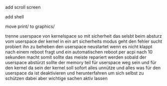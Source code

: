 add scroll screen

add shell

move print/ to graphics/


trenne userspace von kernelspace so mit sicherheit das
selsbt beim absturz vom userspace der kernel in ein art sicherheits modus geht den fehler sucht probiert ihn zu beheben
den userspace neustartet wenn es nicht klappt nach einem reboot fragt und ein automatischen reboot per acpi nach 10 sekunden
macht somit sollte das meiste repariert werden
sobald der userspace abstürzt sollte der memory teil für userspace weg sein
und für den kernel da sein der kernel soll sofort alles unnütze und alles was für
den userspace da ist deaktivieren und herunterfahren um sich selbst zu schützen
dabei aber wichtige sachen aktiv lassen
